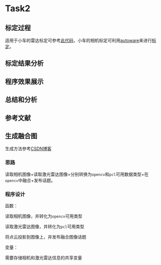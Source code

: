 # Task2
## 标定过程
适用于小车的雷达标定可参考[此代码](https://github.com/XidianLemon/calibration_camera_lidar.git)，小车的相机标定可利用[autoware](https://blog.csdn.net/qq_41545537/article/details/109312868)来进行[标定](https://blog.csdn.net/qq_38222947/article/details/125146447)。

## 标定结果分析
## 程序效果展示
## 总结和分析
## 参考文献 

## 生成融合图
生成方法参考[CSDN博客](https://blog.csdn.net/qq_38222947/article/details/125146447)

### 思路
读取相机图像+读取激光雷达图像+分别转换为`opencv`和`pcl`可用数据类型+在`opencv`中融合+发布话题。

### 程序设计
函数：

读取相机图像，并转化为`opencv`可用类型

读取激光雷达图像，并转化为`pcl`可用类型

将点云投影到图像上，并发布融合图像话题

变量：

需要存储相机和激光雷达信息的共享变量